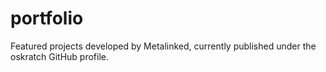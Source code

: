 # portfolio
Featured projects developed by Metalinked, currently published under the oskratch GitHub profile.
